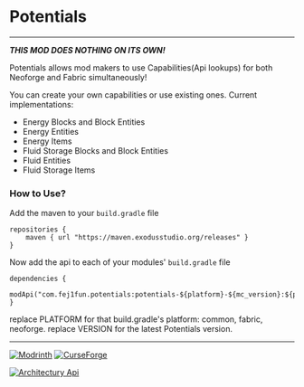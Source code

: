 # **Potentials**

----
***THIS MOD DOES NOTHING ON ITS OWN!***

Potentials allows mod makers to use Capabilities(Api lookups) for both
Neoforge and Fabric simultaneously!

You can create your own capabilities or use existing ones.
Current implementations:
- Energy Blocks and Block Entities
- Energy Entities
- Energy Items
- Fluid Storage Blocks and Block Entities
- Fluid Entities
- Fluid Storage Items

### How to Use?
Add the maven to your `build.gradle` file
```
repositories {
    maven { url "https://maven.exodusstudio.org/releases" }
}
```
Now add the api to each of your modules' `build.gradle` file
```
dependencies {
    modApi("com.fej1fun.potentials:potentials-${platform}-${mc_version}:${potentials_version}")
}
```
replace PLATFORM for that build.gradle's platform: common, fabric, neoforge.
replace VERSION for the latest Potentials version.

----
[![Modrinth](https://cdn.jsdelivr.net/npm/@intergrav/devins-badges@3/assets/cozy/available/modrinth_vector.svg)](https://modrinth.com/mod/potentials)
[![CurseForge](https://cdn.jsdelivr.net/npm/@intergrav/devins-badges@3/assets/cozy/available/curseforge_vector.svg)](https://legacy.curseforge.com/minecraft/mc-mods/potentials)

[![Architectury Api](https://cdn.jsdelivr.net/npm/@intergrav/devins-badges@3/assets/cozy/requires/architectury-api_vector.svg)](https://www.curseforge.com/minecraft/mc-mods/architectury-api)
